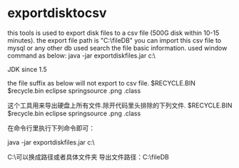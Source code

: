 exportdisktocsv
===============
this tools is used to export disk files to a csv file (500G disk within 10-15 minutes). the export file path is "C:\fileDB"
you can import this csv file to mysql or any other db used search the file basic 
information.
used window command as below:
java -jar exportdiskfiles.jar c:\\

JDK since 1.5

the file suffix as below will not export to csv file.
$RECYCLE.BIN $recycle.bin eclipse springsource .png .class 


这个工具用来导出硬盘上所有文件.除开代码里头排除的下列文件.
$RECYCLE.BIN $recycle.bin eclipse  springsource .png .class 

在命令行里执行下列命令即可：

java -jar exportdiskfiles.jar c:\\

C:\\可以换成路径或者具体文件夹
导出文件路径：C:\fileDB
